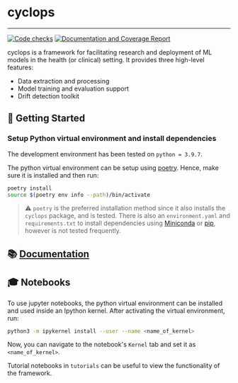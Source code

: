 
# cyclops
---------

[![Code checks](https://github.com/VectorInstitute/cyclops/actions/workflows/code_checks.yml/badge.svg)](https://github.com/VectorInstitute/cyclops/actions/workflows/code_checks.yml)
[![Documentation and Coverage Report](https://github.com/VectorInstitute/cyclops/actions/workflows/docs_deploy.yml/badge.svg)](https://github.com/VectorInstitute/cyclops/actions/workflows/docs_deploy.yml)

cyclops is a framework for facilitating research and deployment of ML models
in the health (or clinical) setting. It provides three high-level features:


* Data extraction and processing
* Model training and evaluation support
* Drift detection toolkit


## 🐣 Getting Started

### Setup Python virtual environment and install dependencies

The development environment has been tested on ``python = 3.9.7``.

The python virtual environment can be setup using
[poetry](https://python-poetry.org/docs/#installation). Hence, make sure it is
installed and then run:

```bash
poetry install
source $(poetry env info --path)/bin/activate
```

> ⚠️ ``poetry`` is the preferred installation method since it also installs
the ``cyclops`` package, and is tested. There is also an ``environment.yaml``
and ``requirements.txt`` to install dependencies using
[Miniconda](https://docs.conda.io/en/latest/miniconda.html) or
[pip](https://pypi.org/project/pip/), however is not tested frequently.


## 📚 [Documentation](https://vectorinstitute.github.io/cyclops/)

## 🎓 Notebooks

To use jupyter notebooks, the python virtual environment can be installed and
used inside an Ipython kernel. After activating the virtual environment, run:

```bash
python3 -m ipykernel install --user --name <name_of_kernel>
```

Now, you can navigate to the notebook's ``Kernel`` tab and set it as
``<name_of_kernel>``.

Tutorial notebooks in ``tutorials`` can be useful to view the
functionality of the framework.
